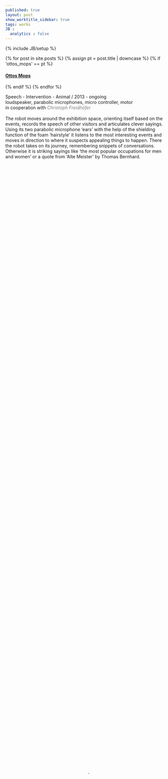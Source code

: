 ```yaml
---
published: true
layout: post
show_worktitle_sidebar: true
tags: works
JB :
  analytics : false
---
```


{% include JB/setup %}


{% for post in site.posts %}
	{% assign pt = post.title | downcase %}
	{% if 'ottos_mops' == pt %}
<h4><a href="{{ BASE_PATH }}{{ post.url }}">Ottos Mops</a></h4>
	{% endif %}
{% endfor %}

<p>
Speech - Intervention - Animal / 2013 - ongoing<br />
loudspeaker, parabolic microphones, micro controller, motor<br />
in cooperation with <a href="http://www.kunst-und-raederwerk.de/" target="_blank" style="text-decoration:none; color: grey"><i>Christoph Freidhöfer</i></a> <br /><br />
The robot moves around the exhibition space, orienting itself based on the events, records the speech of other visitors and articulates clever sayings. Using its two parabolic microphone ‘ears’ with the help of the shielding function of the foam ‘hairstyle’ it listens to the most interesting events and moves in direction to where it suspects appealing things to happen. There the robot takes on its journey, remembering snippets of conversations. Otherwise it is striking sayings like ‘the most popular occupations for men and women’ or a quote from ‘Alte Meister’ by Thomas Bernhard.
</p>


<video preload="metadata" poster="{{ site.url }}/images/ottos_mops_poster_small.jpg" width="100%" height="100%" controls>
  <source src="{{ site.url }}/images/ottosmops.mp4" type="video/mp4">
</video>

<p> <br />Ottos Mops at 'What The Shop'<br /></p>
<img src="{{ site.url }}/images/ottosmops_small.jpg" alt="image">

<p> <br /> <br />Fanpostkarte von 
	<a href="http://www.heterotypia/" target="_blank" style="text-decoration:none; color: grey">
	<i>Natalie Deewan</i></a>
</p>
<img src="{{ site.url }}/images/petit_conferencier_card_I.jpg" alt="image">
<img src="{{ site.url }}/images/petit_conferencier_card_II.jpg" alt="image">



{% comment %}
<iframe width="100%" height="384" frameborder="0" allowfullscreen="" webkitallowfullscreen="" src="http://player.vimeo.com/video/66463893?title=0&amp;byline=0&amp;portrait=0">
</iframe>
{% endcomment %}



